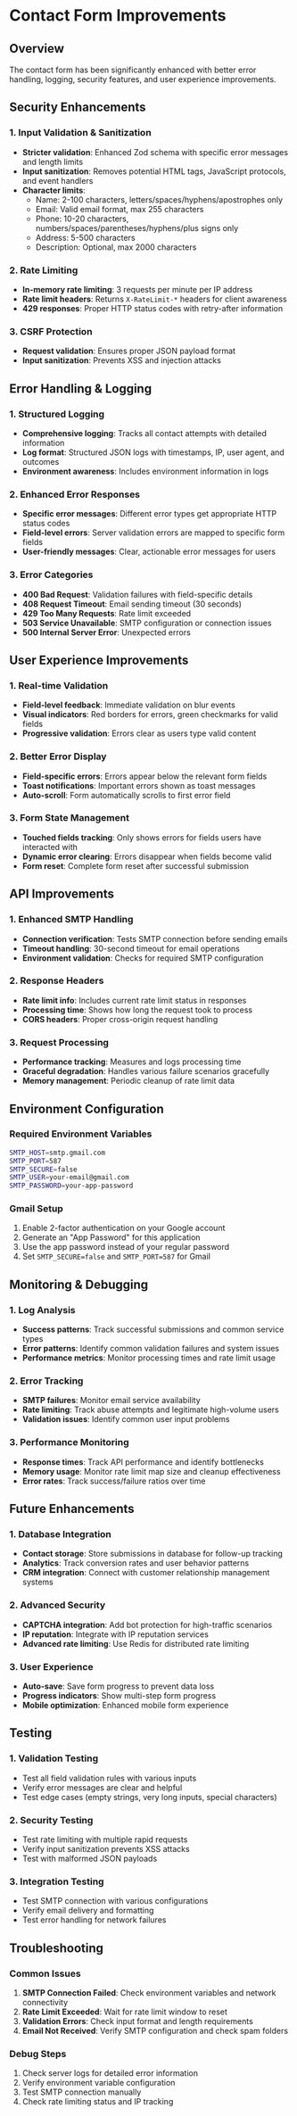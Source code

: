 # Contact Form Improvements

## Overview
The contact form has been significantly enhanced with better error handling, logging, security features, and user experience improvements.

## Security Enhancements

### 1. Input Validation & Sanitization
- **Stricter validation**: Enhanced Zod schema with specific error messages and length limits
- **Input sanitization**: Removes potential HTML tags, JavaScript protocols, and event handlers
- **Character limits**: 
  - Name: 2-100 characters, letters/spaces/hyphens/apostrophes only
  - Email: Valid email format, max 255 characters
  - Phone: 10-20 characters, numbers/spaces/parentheses/hyphens/plus signs only
  - Address: 5-500 characters
  - Description: Optional, max 2000 characters

### 2. Rate Limiting
- **In-memory rate limiting**: 3 requests per minute per IP address
- **Rate limit headers**: Returns `X-RateLimit-*` headers for client awareness
- **429 responses**: Proper HTTP status codes with retry-after information

### 3. CSRF Protection
- **Request validation**: Ensures proper JSON payload format
- **Input sanitization**: Prevents XSS and injection attacks

## Error Handling & Logging

### 1. Structured Logging
- **Comprehensive logging**: Tracks all contact attempts with detailed information
- **Log format**: Structured JSON logs with timestamps, IP, user agent, and outcomes
- **Environment awareness**: Includes environment information in logs

### 2. Enhanced Error Responses
- **Specific error messages**: Different error types get appropriate HTTP status codes
- **Field-level errors**: Server validation errors are mapped to specific form fields
- **User-friendly messages**: Clear, actionable error messages for users

### 3. Error Categories
- **400 Bad Request**: Validation failures with field-specific details
- **408 Request Timeout**: Email sending timeout (30 seconds)
- **429 Too Many Requests**: Rate limit exceeded
- **503 Service Unavailable**: SMTP configuration or connection issues
- **500 Internal Server Error**: Unexpected errors

## User Experience Improvements

### 1. Real-time Validation
- **Field-level feedback**: Immediate validation on blur events
- **Visual indicators**: Red borders for errors, green checkmarks for valid fields
- **Progressive validation**: Errors clear as users type valid content

### 2. Better Error Display
- **Field-specific errors**: Errors appear below the relevant form fields
- **Toast notifications**: Important errors shown as toast messages
- **Auto-scroll**: Form automatically scrolls to first error field

### 3. Form State Management
- **Touched fields tracking**: Only shows errors for fields users have interacted with
- **Dynamic error clearing**: Errors disappear when fields become valid
- **Form reset**: Complete form reset after successful submission

## API Improvements

### 1. Enhanced SMTP Handling
- **Connection verification**: Tests SMTP connection before sending emails
- **Timeout handling**: 30-second timeout for email operations
- **Environment validation**: Checks for required SMTP configuration

### 2. Response Headers
- **Rate limit info**: Includes current rate limit status in responses
- **Processing time**: Shows how long the request took to process
- **CORS headers**: Proper cross-origin request handling

### 3. Request Processing
- **Performance tracking**: Measures and logs processing time
- **Graceful degradation**: Handles various failure scenarios gracefully
- **Memory management**: Periodic cleanup of rate limit data

## Environment Configuration

### Required Environment Variables
```bash
SMTP_HOST=smtp.gmail.com
SMTP_PORT=587
SMTP_SECURE=false
SMTP_USER=your-email@gmail.com
SMTP_PASSWORD=your-app-password
```

### Gmail Setup
1. Enable 2-factor authentication on your Google account
2. Generate an "App Password" for this application
3. Use the app password instead of your regular password
4. Set `SMTP_SECURE=false` and `SMTP_PORT=587` for Gmail

## Monitoring & Debugging

### 1. Log Analysis
- **Success patterns**: Track successful submissions and common service types
- **Error patterns**: Identify common validation failures and system issues
- **Performance metrics**: Monitor processing times and rate limit usage

### 2. Error Tracking
- **SMTP failures**: Monitor email service availability
- **Rate limiting**: Track abuse attempts and legitimate high-volume users
- **Validation issues**: Identify common user input problems

### 3. Performance Monitoring
- **Response times**: Track API performance and identify bottlenecks
- **Memory usage**: Monitor rate limit map size and cleanup effectiveness
- **Error rates**: Track success/failure ratios over time

## Future Enhancements

### 1. Database Integration
- **Contact storage**: Store submissions in database for follow-up tracking
- **Analytics**: Track conversion rates and user behavior patterns
- **CRM integration**: Connect with customer relationship management systems

### 2. Advanced Security
- **CAPTCHA integration**: Add bot protection for high-traffic scenarios
- **IP reputation**: Integrate with IP reputation services
- **Advanced rate limiting**: Use Redis for distributed rate limiting

### 3. User Experience
- **Auto-save**: Save form progress to prevent data loss
- **Progress indicators**: Show multi-step form progress
- **Mobile optimization**: Enhanced mobile form experience

## Testing

### 1. Validation Testing
- Test all field validation rules with various inputs
- Verify error messages are clear and helpful
- Test edge cases (empty strings, very long inputs, special characters)

### 2. Security Testing
- Test rate limiting with multiple rapid requests
- Verify input sanitization prevents XSS attacks
- Test with malformed JSON payloads

### 3. Integration Testing
- Test SMTP connection with various configurations
- Verify email delivery and formatting
- Test error handling for network failures

## Troubleshooting

### Common Issues
1. **SMTP Connection Failed**: Check environment variables and network connectivity
2. **Rate Limit Exceeded**: Wait for rate limit window to reset
3. **Validation Errors**: Check input format and length requirements
4. **Email Not Received**: Verify SMTP configuration and check spam folders

### Debug Steps
1. Check server logs for detailed error information
2. Verify environment variable configuration
3. Test SMTP connection manually
4. Check rate limiting status and IP tracking
